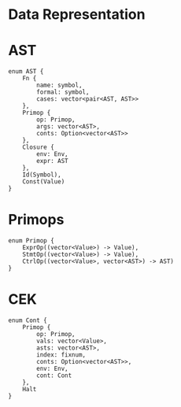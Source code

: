 # Data Representation

# AST

    enum AST {
        Fn {
            name: symbol,
            formal: symbol,
            cases: vector<pair<AST, AST>>
        },
        Primop {
            op: Primop,
            args: vector<AST>,
            conts: Option<vector<AST>>
        },
        Closure {
            env: Env,
            expr: AST
        },
        Id(Symbol),
        Const(Value)
    }

# Primops

    enum Primop {
        ExprOp((vector<Value>) -> Value),
        StmtOp((vector<Value>) -> Value),
        CtrlOp((vector<Value>, vector<AST>) -> AST)
    }

# CEK

    enum Cont {
        Primop {
            op: Primop,
            vals: vector<Value>,
            asts: vector<AST>,
            index: fixnum,
            conts: Option<vector<AST>>,
            env: Env,
            cont: Cont
        },
        Halt
    }
